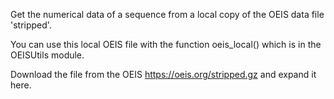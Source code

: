 Get the numerical data of a sequence from a local copy of the OEIS
data file 'stripped'.

You can use this local OEIS file with the function oeis_local() which
is in the OEISUtils module.

Download the file from the OEIS https://oeis.org/stripped.gz and
expand it here.
